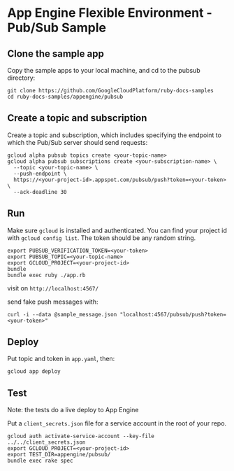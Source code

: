 # App Engine Flexible Environment - Pub/Sub Sample

## Clone the sample app

Copy the sample apps to your local machine, and cd to the pubsub directory:

```
git clone https://github.com/GoogleCloudPlatform/ruby-docs-samples
cd ruby-docs-samples/appengine/pubsub
```

## Create a topic and subscription

Create a topic and subscription, which includes specifying the
endpoint to which the Pub/Sub server should send requests:

```
gcloud alpha pubsub topics create <your-topic-name>
gcloud alpha pubsub subscriptions create <your-subscription-name> \
  --topic <your-topic-name> \
  --push-endpoint \
  https://<your-project-id>.appspot.com/pubsub/push?token=<your-token> \
  --ack-deadline 30
```



## Run

Make sure `gcloud` is installed and authenticated. You can find your
project id with `gcloud config list`. The token should be any random
string.

```
export PUBSUB_VERIFICATION_TOKEN=<your-token>
export PUBSUB_TOPIC=<your-topic-name>
export GCLOUD_PROJECT=<your-project-id>
bundle
bundle exec ruby ./app.rb
```

visit on `http://localhost:4567/`

send fake push messages with:

```
curl -i --data @sample_message.json "localhost:4567/pubsub/push?token=<your-token>"
```


## Deploy

Put topic and token in `app.yaml`, then:

```
gcloud app deploy
```

## Test

Note: the tests do a live deploy to App Engine

Put a `client_secrets.json` file for a service account in the root of
your repo.

```
gcloud auth activate-service-account --key-file ../../client_secrets.json
export GCLOUD_PROJECT=<your-project-id>
export TEST_DIR=appengine/pubsub/
bundle exec rake spec
```
